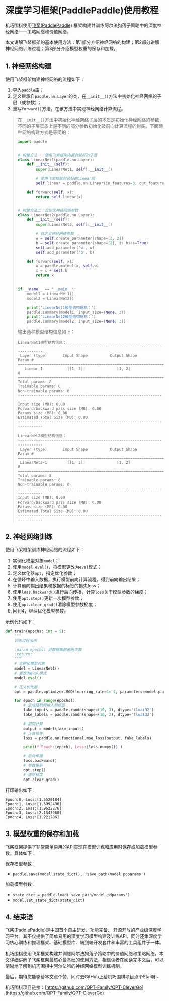 # 深度学习框架(PaddlePaddle)使用教程

机巧围棋使用[飞桨(PaddlePaddle)](https://www.paddlepaddle.org.cn/) 框架构建并训练阿尔法狗落子策略中的深度神经网络——策略网络和价值网络。

本文讲解飞桨框架的基本使用方法：第1部分介绍神经网络的构建；第2部分讲解神经网络训练过程；第3部分介绍模型权重的保存和加载。



## 1. 神经网络构建

使用飞桨框架构建神经网络的流程如下：

1. 导入`paddle`库；
2. 定义继承自`paddle.nn.Layer`的类，在`__init__()`方法中初始化神经网络的子层（或参数）；
3. 重写`forward()`方法，在该方法中实现神经网络计算流程。

> 在`__init__()`方法中初始化神经网络子层的本质是初始化神经网络的参数，不同的子层实质上是不同的部分参数初始化及前向计算流程的封装。下面两种网络构建方式是等同的：
>
> ```python
> import paddle
> 
> 
> # 构建方法一：使用飞桨框架内置封装好的子层
> class LinearNet1(paddle.nn.Layer):
>     def __init__(self):
>         super(LinearNet1, self).__init__()
> 
>         # 使用飞桨框架封装好的Linear层
>         self.linear = paddle.nn.Linear(in_features=3, out_features=2)
> 
>     def forward(self, x):
>         return self.linear(x)
> 
> 
> # 构建方法二：自定义神经网络参数
> class LinearNet2(paddle.nn.Layer):
>     def __init__(self):
>         super(LinearNet2, self).__init__()
> 
>         # 自定义神经网络参数
>         w = self.create_parameter(shape=[3, 2])
>         b = self.create_parameter(shape=[2], is_bias=True)
>         self.add_parameter('w', w)
>         self.add_parameter('b', b)
> 
>     def forward(self, x):
>         x = paddle.matmul(x, self.w)
>         x = x + self.b
>         return x
> 
> 
> if __name__ == "__main__":
>     model1 = LinearNet1()
>     model2 = LinearNet2()
> 
>     print('LinearNet1模型结构信息：')
>     paddle.summary(model1, input_size=(None, 3))
>     print('LinearNet2模型结构信息：')
>     paddle.summary(model2, input_size=(None, 3))
> ```
>
> 输出两种模型结构信息如下：
>
> ```
> LinearNet1模型结构信息：
> ---------------------------------------------------------------------------
>  Layer (type)       Input Shape          Output Shape         Param #    
> ===========================================================================
>    Linear-1           [[1, 3]]              [1, 2]               8       
> ===========================================================================
> Total params: 8
> Trainable params: 8
> Non-trainable params: 0
> ---------------------------------------------------------------------------
> Input size (MB): 0.00
> Forward/backward pass size (MB): 0.00
> Params size (MB): 0.00
> Estimated Total Size (MB): 0.00
> ---------------------------------------------------------------------------
> 
> LinearNet2模型结构信息：
> ---------------------------------------------------------------------------
>  Layer (type)       Input Shape          Output Shape         Param #    
> ===========================================================================
>  LinearNet2-1         [[1, 3]]              [1, 2]               8       
> ===========================================================================
> Total params: 8
> Trainable params: 8
> Non-trainable params: 0
> ---------------------------------------------------------------------------
> Input size (MB): 0.00
> Forward/backward pass size (MB): 0.00
> Params size (MB): 0.00
> Estimated Total Size (MB): 0.00
> ---------------------------------------------------------------------------
> ```



## 2. 神经网络训练

使用飞桨框架训练神经网络的流程如下：

1. 实例化模型对象`model`；
2. 使用`model.eval()`，将模型更改为`eval`模式；
3. 定义优化器`opt`，指定优化参数；
4. 在循环中输入数据，执行模型前向计算流程，得到前向输出结果；
5. 计算前向输出结果和数据的标签的损失loss；
6. 使用`loss.backward()`进行后向传播，计算`loss`关于模型参数的梯度；
7. 使用`opt.step()`更新一次模型参数；
8. 使用`opt.clear_grad()`清除模型参数梯度；
9. 回到4，继续优化模型参数。

示例代码如下：

```python
def train(epochs: int = 5):
    """
    训练过程示例

    :param epochs: 对数据集的遍历次数
    :return:
    """
    # 实例化模型对象
    model = LinearNet1()
    # 更改为eval模式
    model.eval()

    # 定义优化器
    opt = paddle.optimizer.SGD(learning_rate=1e-2, parameters=model.parameters())

    for epoch in range(epochs):
        # 生成随机的输入和标签
        fake_inputs = paddle.randn(shape=(10, 3), dtype='float32')
        fake_labels = paddle.randn(shape=(10, 2), dtype='float32')

        # 前向计算
        output = model(fake_inputs)
        # 计算损失
        loss = paddle.nn.functional.mse_loss(output, fake_labels)

        print(f'Epoch:{epoch}, Loss:{loss.numpy()}')

        # 后向传播
        loss.backward()
        # 参数更新
        opt.step()
        # 清除梯度
        opt.clear_grad()
```

打印输出如下：

```
Epoch:0, Loss:[1.5520184]
Epoch:1, Loss:[1.6992496]
Epoch:2, Loss:[1.9622276]
Epoch:3, Loss:[2.1343968]
Epoch:4, Loss:[1.221286]
```



## 3. 模型权重的保存和加载

飞桨框架提供了非常简单易用的API实现在模型训练和应用时保存或加载模型参数。具体如下：

保存模型参数：

- `paddle.save(model.state_dict(), 'save_path/model.pdparams')`

加载模型参数：

- `state_dict = paddle.load('save_path/model.pdparams')`
- `model.set_state_dict(state_dict)`



## 4. 结束语

飞桨(PaddlePaddle)是中国首个自主研发、功能完备、 开源开放的产业级深度学习平台。其不仅提供了简单易用的深度学习模型构建及训练API，同时还集深度学习核心训练和推理框架、基础模型库、端到端开发套件和丰富的工具组件于一体。

机巧围棋使用飞桨框架构建并训练阿尔法狗落子策略中的价值网络和策略网络。本文详细讲解了飞桨框架最核心最基础的使用方法，相信读者在阅读完本文后，可以清晰地了解到机巧围棋中阿尔法狗的神经网络模型训练机制。

最后，期待您能够给本文点个赞，同时去GitHub上给机巧围棋项目点个Star呀~

机巧围棋项目链接：[https://github.com/QPT-Family/QPT-CleverGo](https://github.com/QPT-Family/QPT-CleverGo)